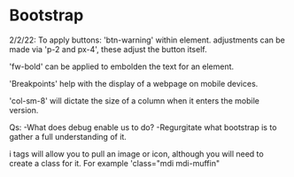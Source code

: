 # Bootstrap

2/2/22:
To apply buttons: 'btn-warning' within element.
adjustments can be made via 'p-2 and px-4', these adjust the button itself.

'fw-bold' can be applied to embolden the text for an element.

<!-- Don't ever center your text on websites -->

'Breakpoints' help with the display of a webpage on mobile devices. 

'col-sm-8' will dictate the size of a column when it enters the mobile version.

Qs:
-What does debug enable us to do?
-Regurgitate what bootstrap is to gather a full understanding of it. 

i tags will allow you to pull an image or icon, although you will need to create a class for it. For example 'class="mdi mdi-muffin"